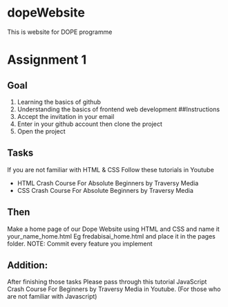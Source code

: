 # dopeWebsite
This is website for DOPE programme
# Assignment 1
## Goal
1. Learning the basics of github
2. Understanding the basics of frontend web development
##Instructions
1. Accept the invitation in your email
2. Enter in your github account then clone the project
3. Open the project

## Tasks
If you are not familiar with HTML & CSS
Follow these tutorials in Youtube
- HTML Crash Course For Absolute Beginners by Traversy Media
- CSS Crash Course For Absolute Beginners by Traversy Media

## Then
Make a home page of our Dope Website using HTML and CSS and name it
your_name_home.html
 Eg fredabisai_home.html and place it in the pages folder.
NOTE: Commit every feature you implement

## Addition:
After finishing those tasks
Please pass through this tutorial JavaScript Crash Course For Beginners by Traversy
Media in Youtube.
(For those who are not familiar with Javascript)

